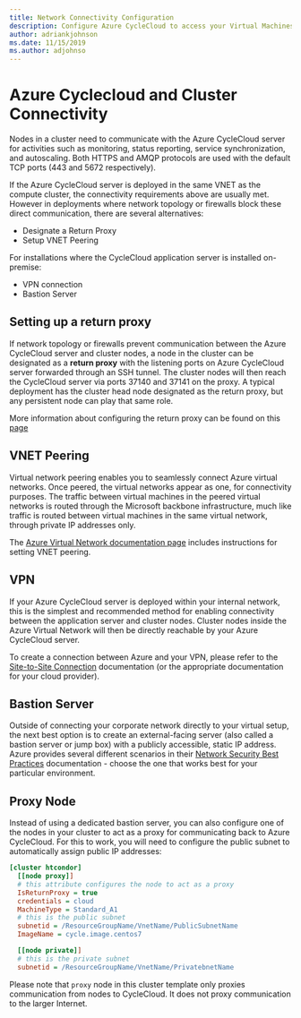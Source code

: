 ```yaml
---
title: Network Connectivity Configuration
description: Configure Azure CycleCloud to access your Virtual Machines
author: adriankjohnson
ms.date: 11/15/2019
ms.author: adjohnso
---
```


# Azure Cyclecloud and Cluster Connectivity

Nodes in a cluster need to communicate with the Azure CycleCloud server for
activities such as monitoring, status reporting, service synchronization, and
autoscaling. Both HTTPS and AMQP protocols are used with the default TCP ports
(443 and 5672 respectively).

If the Azure CycleCloud server is deployed in the same VNET as the compute
cluster, the connectivity requirements above are usually met. However in
deployments where network topology or firewalls block these direct
communication, there are several alternatives: 

* Designate a Return Proxy
* Setup VNET Peering

For installations where the CycleCloud application server is installed on-premise:
* VPN connection
* Bastion Server


## Setting up a return proxy

If network topology or firewalls prevent communication between the Azure
CycleCloud server and cluster nodes, a node in the cluster can be designated as
a **return proxy** with the listening ports on Azure CycleCloud server forwarded
through an SSH tunnel. The cluster nodes will then reach the CycleCloud server
via ports 37140 and 37141 on the proxy. A typical deployment has the cluster
head node designated as the return proxy, but any persistent node can play that
same role.

More information about configuring the return proxy can be found on this [page](~/how-to/return-proxy.md)

## VNET Peering

Virtual network peering enables you to seamlessly connect Azure virtual
networks. Once peered, the virtual networks appear as one, for connectivity
purposes. The traffic between virtual machines in the peered virtual networks is
routed through the Microsoft backbone infrastructure, much like traffic is
routed between virtual machines in the same virtual network, through private IP
addresses only. 

The [Azure Virtual Network documentation
page](/azure/virtual-network/virtual-network-manage-peering)
includes instructions for setting VNET peering.

## VPN

If your Azure CycleCloud server is deployed within your internal network, this
is the simplest and recommended method for enabling connectivity between the
application server and cluster nodes. Cluster nodes inside the Azure Virtual
Network will then be directly reachable by your Azure CycleCloud server.

To create a connection between Azure and your VPN, please refer to the
[Site-to-Site
Connection](/azure/vpn-gateway/vpn-gateway-howto-site-to-site-resource-manager-portal)
documentation (or the appropriate documentation for your cloud provider).

## Bastion Server

Outside of connecting your corporate network directly to your virtual setup, the
next best option is to create an external-facing server (also called a bastion
server or jump box) with a publicly accessible, static IP address. Azure
provides several different scenarios in their [Network Security Best
Practices](/azure/security/azure-security-network-security-best-practices)
documentation - choose the one that works best for your particular environment.

## Proxy Node

Instead of using a dedicated bastion server, you can also configure one of the
nodes in your cluster to act as a proxy for communicating back to Azure
CycleCloud. For this to work, you will need to configure the public subnet to
automatically assign public IP addresses:

``` ini
[cluster htcondor]
  [[node proxy]]
  # this attribute configures the node to act as a proxy
  IsReturnProxy = true
  credentials = cloud
  MachineType = Standard_A1
  # this is the public subnet
  subnetid = /ResourceGroupName/VnetName/PublicSubnetName
  ImageName = cycle.image.centos7

  [[node private]]
  # this is the private subnet
  subnetid = /ResourceGroupName/VnetName/PrivatebnetName
```

Please note that `proxy` node in this cluster template only proxies
communication from nodes to CycleCloud. It does not proxy communication to the
larger Internet.

